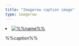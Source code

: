 ```yaml
---
title: "Imagerow caption image"
type: imagerow
---
```

<li class="wp-caption alignleft">
    <a title="%%name%%" href="%%url%%">
        <img src="%%url%%" alt="%%name%%" height="%%height%%">
    </a>
    <p class="wp-caption-text">%%caption%%</p>
</li>